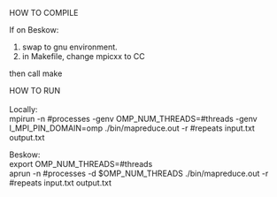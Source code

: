 HOW TO COMPILE

If on Beskow:
  1) swap to gnu environment.
  2) in Makefile, change mpicxx to CC 

then call make


HOW TO RUN<br><br>
Locally:<br>
  mpirun -n #processes -genv OMP_NUM_THREADS=#threads -genv I_MPI_PIN_DOMAIN=omp ./bin/mapreduce.out -r #repeats input.txt output.txt<br>
  
Beskow:<br>
  export OMP_NUM_THREADS=#threads<br>
  aprun -n #processes -d $OMP_NUM_THREADS ./bin/mapreduce.out -r #repeats input.txt output.txt<br>
